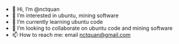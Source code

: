 - 👋 Hi, I’m @nctquan
- 👀 I’m interested in ubuntu, mining software
- 🌱 I’m currently learning ubuntu code
- 💞️ I’m looking to collaborate on ubuntu code and mining software
- 📫 How to reach me: email nctquan@gmail.com

<!---
nctquan/nctquan is a ✨ special ✨ repository because its `README.md` (this file) appears on your GitHub profile.
You can click the Preview link to take a look at your changes.
--->
